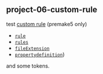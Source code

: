 ## project-06-custom-rule
test [custom rule](https://premake.github.io/docs/Custom-Rules) (premake5 only)

- [`rule`](https://premake.github.io/docs/rule)
- [`rules`](https://premake.github.io/docs/rules)
- [`fileExtension`](https://premake.github.io/docs/fileextension)
- [`propertydefinition`](https://premake.github.io/docs/propertydefinition))

and some tokens.

